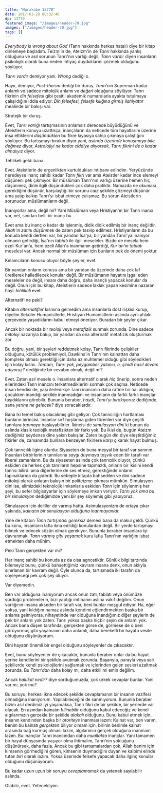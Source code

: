 ```yaml
---
title: "Murakabe 13770"
date: 2017-03-28 00:32:46
dp: 13770
featured_image: "/images/header-70.jpg"
images: ["/images/header-70.jpg"]
tags: []
---
```


*Everybody is wrong about God* (Tanrı hakkında herkes hatalı) diye bir kitap
dinlemeye başladım. Teizm'in de, Ateizm'in de *Tanrı* hakkında yanlış olduğunu
ve asıl sorunun Tanrı'nın varlığı değil, *Tanrı vardır* diyen insanların
psikolojik olarak buna neden ihtiyaç duyduklarını çözmek olduğunu söylüyor.

*Tanrı vardır* demiyor yani. *Wrong* dediği o.

Hayır, demiyor, *Post-theism* dediği bir duruş. *Tanrı'nın* Superman kadar
anlamlı ve sadece mitolojik anlamı ve *değeri* olduğunu söylüyor. Tanrı fikrinin
*din felsefesi* gibi çeşitli akademik numaralarla ayakta tutulmaya çalışıldığını
iddia ediyor. *Din felsefesi, felsefe kılığına girmiş ilahiyattır* mealinde
bir bakışı var. 

Stratejik bir duruş. 

Evet, *Tanrı varlığı* tartışmasının anlamsız derecede büyüdüğünü ve Ateistlerin
konuyu uzattıkça, inançlıların da neticede tüm hayatlarını üzerine inşa
ettiklerini *düşündükleri* bu fikre kıyasıya sahip çıkmaya çalıştığını
söylüyor. Bu tartışmayı bırakın diyor yani, *aslında üzerinde konuşmaya bile
değmez* diyor, *Astrolojiyi ne kadar ciddiye alıyorsak, Tanrı fikrini de o
kadar almalıyız* diyor. 

Tehlikeli geldi bana. 

Evet. Ateistlerin de ergenlikten kurtuldukları intibaını edindim. Yeryüzünde
neredeyse inanç sahibi kadar *Tanrı fikri* var ama Ateistler kadar ince elemeyi
düşüneni pek çıkmıyor. Bir müslüman Tanrı'nın varlığı üzerine hemen hiç
düşünmez, dinle ilgili düşündükleri çok daha pratiktir. Namazda ne okuması
gerektiğini düşünür, karşılaştığı bir sorunu *caiz* şekilde çözmeyi düşünür ama
yatıp kalkıp Tanrı'yı isbat etmeye çalışmaz. Bu sorun Ateistlerin sorunudur,
müslümanların değil.

İnanıyorlar ama, değil mi? Yani Müslüman veya Hristiyan'ın bir Tanrı inancı var,
net, sınırları belli bir inanç bu. 

Evet ama bu inanç o kadar da işlenmiş, didik didik edilmiş bir inanç
değildir. *Allah'ın zatını düşünmek* de zaten pek tasvip edilmez. Hristiyanların
da bu konuda kendi dertleri var, bir yandan İsa'ya, bir yandan Tanrı'ya inanıyor
olmanın getirdiği, İsa'nın *tabiatı* ile ilgili meseleler. Bizde de mesela hem
ezeli Kur'an'a, hem ezeli Allah'a inanmanın getirdiği, *Kur'an'ın tabiatı*
meselesi var. Ancak normal bir müslüman için bunların pek de önemi yoktur. 

Kelamcıların konusu oluyor böyle şeyler, evet. 

Bir yandan onların konusu ama bir yandan da üzerinde daha çok laf üretilerek
halledilecek konular değil. Bir müslümanın hayatını işgal eden meseleler de
değil, insanı daha doğru, daha inançlı yapacak konular da değil. Onun için bu
kitap, Ateistlerin sadece laklak yapan kesimine nazaran hayli *tehlikeli*
evet. 

Alternatifi ne peki?

Kitabın *alternatifler* kısmına gelmedim ama insanlarla dost ilişkisi kurup,
diyelim Seküler Humanistlerle, Hristiyan Humanistlerin aslında aynı ahlaki
çerçevede yaşadıklarını kabul etmeyi öneriyor. Buradan bir şeyler çıkar. 

Ancak bir noktada bir *teoloji* veya *metafizik* sunmak zorunda. Dine sadece
*mitoloji* nazarıyla bakıp, bir yandan da ona alternatif metafizik oluşturmak
zor. 

Bu doğru, yani, bir şeyleri reddetmek kolay, Tanrı fikrinde çelişkiler olduğunu,
kötülük problemiydi, Dawkins'in Tanrı'nın kainattan daha kompleks olması
gerektiği için daha az muhtemel olduğu gibi söyledikleri işin kolay
kısmı. *Tamam, Tanrı yok, peygamber yalancı, e, şimdi nasıl devam ediyoruz?*
dediğinde bir cevabın olmalı, değil mi?

Evet. Zaten asıl mesele o. İnsanlara alternatif olarak *hiç* önerip, sonra neden
ellerindeki Tanrı inancını terketmediklerini sormak çok saçma. Neticede insan
kendisi de, yaşı ilerledikçe Tanrı inancının daha rafine bir hal aldığını,
çocukken inandığı şekilde inanmadığını ve insanların da farklı farklı inançlar
taşıdıklarını görebilir. Bununla beraber, *haydi, Tanrı'yı bırakıyoruz*
dediğinde, sana *yerine ne gelecek?* diye soracaklardır. 

Bana iki temel bakış olacakmış gibi geliyor: Çok tanrıcılığın hortlaması
bunların birincisi. İnsanlar sırf hoşlarına giden törenleri var diye çeşitli
tanrılara *tapmaya* başlayabilirler. İkincisi de *simulasyon dini* ki bunun da
aslında klasik teolojik metafizikten bir farkı yok. Bu ikisi de, bugün Ateizm
dediğimiz şeydense dine yakın bakışlar. Zaten bugün *din* diye eleştirdiğimiz
fikirler de, zamanında bunlara benzeyen fikirlere *karşı* çıkarak hayat bulmuş. 

Çok tanrıcılık ilginç olurdu: Siyaseten de buna meyyal bir taraf var
sanırım. İnsanları birbirlerinin tanrılarına *saygı duymaya* teşvik eden bir
tarafı var liberal zamanların. Bu da siyaseten aslında çok tanrıcılık oluyor,
çünkü eskiden de herkes çok tanrıların hepsine tapmazdı, onların bir ikisini
kendi tanrısı bilirdi ama diğerlerine de ses etmez, gerektiğinde onların
tapınaklarına da giderdi. Bu sebeple kitapta bahsedilen ve dini sadece mitoloji
olarak anlatan bakışın bir politeizme çıkması mümkün. Simulasyon dini ise,
elimizdeki teknolojik imkanlarla eskiden *Tanrı* için söylenmiş her şeyi, bu
sefer bilgisayarlar için söylemeye imkan veriyor. *Tanrı yok ama bu bir
simulasyon* dediğimizde yeni bir şey söylemiş gibi yapıyoruz. 

Simulasyon için deliller de varmış hatta. Asimulasyonizm de ortaya çıkar
yakında, *kainatın bir simulasyon olduğuna inanmayanlar.*

Yine de kitabın *Tanrı tartışması gereksiz* demesi bana da makul geldi. Çünkü bu
konu, insanların lafla ikna edildiği konulardan değil. Bir yerde tartışmayı
bilmek ve edecek sözün olmak gerekiyor. Bununla beraber insanlara iyi davranmak,
*Tanrı varmış gibi yaşamak* kuru lafla Tanrı'nın varlığını isbat etmekten daha
mühim. 

Peki Tanrı gerçekten var mı?

Her inanç sahibi bu konuda az da olsa agnostiktir. Günlük bilgi tarzında
bilemeyiz bunu, çünkü bahsettiğimiz kavram insana denk, onun aklıyla sınırlanan
bir kavram değil. Öyle olunca da, tartışmada iki tarafın da söyleyeceği pek çok
şey oluyor. 

Var diyemedin. 

Ben var olduğuna inanıyorum ancak onun zatı, tabiatı veya önümüze sürdüğü
problemlerin, bizi yaptığı imtihanın aslına vakıf değilim. Onun varlığının
insana akseden bir tarafı var, beni bunlar meşgul ediyor. Ha, eğer yoksa, yani
kıldığım namaz aslında kendimi eğlendirmekten başka bir anlama gelmiyorsa,
nihayetinde var olduğuna inandığımız diğer şeylerin de pek bir anlamı yok
zaten. Tanrı yoksa başka hiçbir şeyin de anlamı yok. Ancak bana düşen tarafında,
gerçekten görse de, görmese de o beni görüyormuş gibi yaşamanın daha anlamlı,
daha bereketli bir hayata vesile olduğunu düşünüyorum.

Dini hayatın önemli bir engel olduğunu söyleyenler de çıkacaktır. 

Evet, bunu söyleyenler de çıkacaktır, bununla beraber onlar da bu hayat yerine
kendilerini bir şekilde avutmak zorunda. Başarıyla, parayla veya sair şekillerde
kendi psikolojilerini yağlamak ve içlerinden gelen sesleri azaltmak zorunda. Bu
*Tanrı'dan* daha kolay mı, daha etkili mi emin değilim. 

Ancak *hakikat nedir?* diye sorduğumuzda, çok ürkek cevaplar bunlar. Yani var
mı, yok mu?

Bu soruyu, herkesi ikna edecek şekilde cevaplamanın bir insanın vazifesi
olmadığına inanıyorum. Yapılabileceğini de sanmıyorum. Bununla beraber bizim
asıl derdimiz iyi yaşamaksa, Tanrı fikri de bir şekilde, bir yerlerde var
olacak. En azından kainatın *bilinebilir* olduğunu kabul edeceğiz ve kendi
algılarımızın gerçekle bir şekilde *alakalı* olduğunu. Bunu kabul etmek için,
insanın kendinden başka bir *otoriteye* inanması lazım: Kainat var, ben varım,
benim bu kainatı *gerçekten* biliyor olmam için, birinin benimle kainat arasında
bağ kurmuş olması lazım, algılarımın gerçek olduğuna inanmam lazım. Bu inançlar
Tanrı inancından daha *muallakta* inançlar. Yani tamamen bir hayal dünyasında
yaşıyor olma ihtimalim, Tanrı'nın yokluğunu düşünürsek, daha fazla. Ancak bu
gibi tartışmalardan çok, Allah benim için kimsenin görmediğini gören, kimsenin
duymadığını duyan ve kalbimi elinde tutan *biri* olarak lazım. Yoksa üzerinde
felsefe yapacak daha ilginç konular olduğunu düşünüyorum. 

Bu kadar uzun uzun bir soruyu *cevaplamamak* da yetenek sayılabilir aslında. 

Olabilir, evet. Yetenekliyim. 

